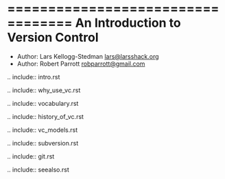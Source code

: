 ==================================
An Introduction to Version Control
==================================

* Author: Lars Kellogg-Stedman <lars@larsshack.org>
* Author: Robert Parrott <robparrott@gmail.com>


.. include:: intro.rst

.. include:: why_use_vc.rst

.. include:: vocabulary.rst

.. include:: history_of_vc.rst

.. include:: vc_models.rst

.. include:: subversion.rst

.. include:: git.rst

.. include:: seealso.rst
